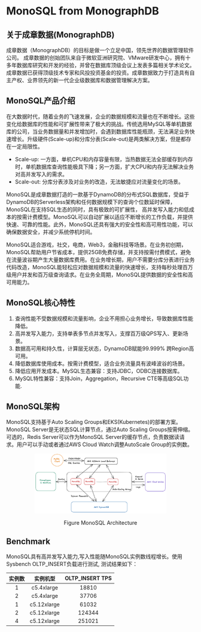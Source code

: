 # MonoSQL from MonographDB

## 关于成章数据(MonographDB)
成章数据（MonographDB）的目标是做一个立足中国，领先世界的数据管理软件公司。
成章数据的创始团队来自于微软亚洲研究院、VMware研发中心，拥有十多年数据库研究和开发的经验，并曾在数据库顶级会议上发表多篇相关学术论文。
成章数据已获得顶级技术专家和风投投资基金的投资。成章数据致力于打造具有自主产权、业界领先的新一代企业级数据库和数据管理解决方案。

## MonoSQL产品介绍
在大数据时代，随着业务的飞速发展，企业的数据规模和流量也在不断增长。这些变化给数据库的性能和可扩展性带来了极大的挑战。传统选用MySQL等单机数据库的公司，当业务数据量和并发增加时，会遇到数据库性能瓶颈，无法满足业务快速增长。升级硬件(Scale-up)和分库分表(Scale-out)是两类解决方案，但是都存在一定局限性。

- Scale-up: 一方面，单机CPU和内存容量有限，当热数据无法全部缓存到内存时，单机数据库查询性能极具下降；另一方面，扩大CPU和内存无法解决业务对高并发写入的需求。
- Scale-out: 分库分表涉及对业务的改造，无法敏捷应对流量变化的场景。

MonoSQL是成章数据打造的一款基于DynamoDB的分布式SQL数据库，受益于DynamoDB的Serverless架构和任何数据规模下的查询个位数延时保障，MonoSQL在支持SQL生态的同时，具有极致的可扩展性，
高并发写入能力和低成本的按需计费模型。MonoSQL可以自动扩展以适应不断增长的工作负载，并提供快速、可靠的性能。此外，MonoSQL还具有强大的安全性和高可用性功能，可以确保数据安全，并减少系统停机时间。

MonoSQL适合游戏，社交，电商，Web3，金融科技等场景。在业务初创期，MonoSQL帮助用户节省成本，提供25GB免费存储，并支持按需付费模式，避免在流量波谷期产生大量数据库费用。在业务增长期，用户不需要分库分表进行业务代码改造，MonoSQL能轻松应对数据规模和流量的快速增长，支持每秒处理百万级用户并发和百万级查询请求。在业务全周期，MonoSQL提供数据的安全性和高可用能力。

## MonoSQL核心特性
1. 查询性能不受数据规模和流量影响，企业不用担心业务增长，导致数据库性能降低。
2. 高并发写入能力，支持单表多节点并发写入，支撑百万级QPS写入、更新场景。
3. 数据高可用和持久性，计算层无状态，DynamoDB赋能99.999% 跨Region高可用。
4. 降低数据库使用成本。按需计费模型，适合业务流量具有波峰波谷的场景。
5. 降低应用开发成本。MySQL生态兼容：支持JDBC，ODBC连接数据库。
6. MySQL特性兼容：支持Join，Aggregation，Recursive CTE等高级SQL功能.

## MonoSQL架构
MonoSQL支持基于Auto Scaling Groups和EKS(Kubernetes)的部署方案。MonoSQL Server是无状态SQL计算节点，通过Auto Scaling Groups按需伸缩。可选的，Redis Server可以作为MonoSQL Server的缓存节点，负责数据读请求。用户可以手动或者通过AWS Cloud Watch调整AutoScale Group的实例数。

<p align="center">
<img src="images/monosql.png" width="70%">
</p>

<p align="center">
Figure MonoSQL Architecture
</p>

## Benchmark
MonoSQL具有高并发写入能力,写入性能随MonoSQL实例数线程增长。使用Sysbench OLTP_INSERT负载进行测试, 测试结果如下：

|  实例数  | 实例机型     | OLTP_INSERT TPS |
|  :----: | :----:      |:----:           |
|   1     | c5.4xlarge  | 18810           |
|   2     | c5.4xlarge  | 37706           |
|   1     | c5.12xlarge | 61032           |
|   2     | c5.12xlarge | 124344          |
|   4     | c5.12xlarge | 251021          |


